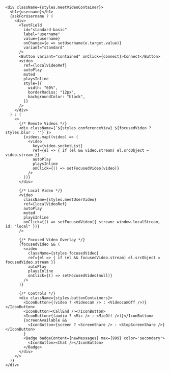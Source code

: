     <div className={styles.meetVideoContainer}>
      <h1>{username}</h1>
      {askForUsername ? (
        <div>
          <TextField
            id="standard-basic"
            label="username"
            value={username}
            onChange={e => setUsername(e.target.value)}
            variant="standard"
          />
          <Button variant="contained" onClick={connect}>Connect</Button>
          <video
            ref={localVideoRef}
            autoPlay
            muted
            playsInline
            style={{
              width: "60%",
              borderRadius: "12px",
              backgroundColor: "black",
            }}
          />
        </div>
      ) : (
        <>
          {/* Remote Videos */}
          <div className={`${styles.conferenceView} ${focusedVideo ? styles.blur : ''}`}>
            {videos.map((video) => (
              <video
                key={video.socketList}
                ref={el => { if (el && video.stream) el.srcObject = video.stream }}
                autoPlay
                playsInline
                onClick={() => setFocusedVideo(video)}
              />
            ))}
          </div>

          {/* Local Video */}
          <video
            className={styles.meetUserVideo}
            ref={localVideoRef}
            autoPlay
            muted
            playsInline
            onClick={() => setFocusedVideo({ stream: window.localStream, id: "local" })}
          />

          {/* Focused Video Overlay */}
          {focusedVideo && (
            <video
              className={styles.focusedVideo}
              ref={el => { if (el && focusedVideo.stream) el.srcObject = focusedVideo.stream }}
              autoPlay
              playsInline
              onClick={() => setFocusedVideo(null)}
            />
          )}

          {/* Controls */}
          <div className={styles.buttonContainers}>
            <IconButton>{(video ? <Videocam /> : <VideocamOff />)}</IconButton>
            <IconButton><CallEnd /></IconButton>
            <IconButton>{(audio ? <Mic /> : <MicOff />)}</IconButton>
            {screenAvailable &&
              <IconButton>{screen ? <ScreenShare /> : <StopScreenShare />}</IconButton>
            }
            <Badge badgeContent={newMessages} max={999} color='secondary'>
              <IconButton><Chat /></IconButton>
            </Badge>
          </div>
        </>
      )}
    </div>